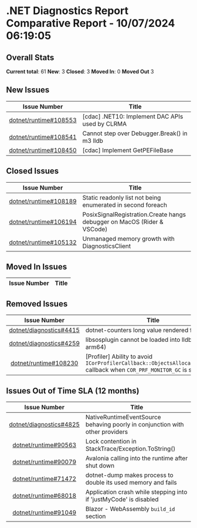 # .NET Diagnostics Report Comparative Report - 10/07/2024 06:19:05

## Overall Stats

**Current total**: 61
**New**: 3
**Closed**: 3
**Moved In**: 0
**Moved Out** 3

## New Issues

| **Issue Number** | **Title** |
| :--------------: | --------- |
| [dotnet/runtime#108553](https://github.com/dotnet/runtime/issues/108553) | [cdac] .NET10: Implement DAC APIs used by CLRMA |
| [dotnet/runtime#108541](https://github.com/dotnet/runtime/issues/108541) | Cannot step over Debugger.Break() in m3 lldb |
| [dotnet/runtime#108450](https://github.com/dotnet/runtime/issues/108450) | [cdac] Implement GetPEFileBase |

## Closed Issues

| **Issue Number** | **Title** |
| :--------------: | --------- |
| [dotnet/runtime#108189](https://github.com/dotnet/runtime/issues/108189) | Static readonly list not being enumerated in second foreach |
| [dotnet/runtime#106194](https://github.com/dotnet/runtime/issues/106194) | PosixSignalRegistration.Create hangs debugger on MacOS (Rider & VSCode) |
| [dotnet/runtime#105132](https://github.com/dotnet/runtime/issues/105132) | Unmanaged memory growth with DiagnosticsClient |

## Moved In Issues

| **Issue Number** | **Title** |
| :--------------: | --------- |

## Removed Issues

| **Issue Number** | **Title** |
| :--------------: | --------- |
| [dotnet/diagnostics#4415](https://github.com/dotnet/diagnostics/issues/4415) | dotnet-counters long value rendered format |
| [dotnet/diagnostics#4259](https://github.com/dotnet/diagnostics/issues/4259) | libsosplugin cannot be loaded into lldb (macos arm64) |
| [dotnet/runtime#108230](https://github.com/dotnet/runtime/issues/108230) | [Profiler] Ability to avoid `ICorProfilerCallback::ObjectsAllocatedByClass` callback when `COR_PRF_MONITOR_GC` is set. |

## Issues Out of Time SLA (12 months)

| **Issue Number** | **Title** |
| :--------------: | --------- |
| [dotnet/diagnostics#4825](https://github.com/dotnet/diagnostics/issues/4825) | NativeRuntimeEventSource behaving poorly in conjunction with other providers |
| [dotnet/runtime#90563](https://github.com/dotnet/runtime/issues/90563) | Lock contention in StackTrace/Exception.ToString() |
| [dotnet/runtime#90079](https://github.com/dotnet/runtime/issues/90079) | Avalonia calling into the runtime after shut down |
| [dotnet/runtime#71472](https://github.com/dotnet/runtime/issues/71472) | dotnet-dump makes process to double its used memory and fails |
| [dotnet/runtime#68018](https://github.com/dotnet/runtime/issues/68018) | Application crash while stepping into if 'justMyCode' is disabled |
| [dotnet/runtime#91049](https://github.com/dotnet/runtime/issues/91049) | Blazor - WebAssembly `build_id` section |

